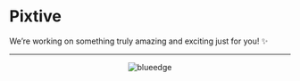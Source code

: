 # Pixtive

We’re working on something truly amazing and exciting just for you! ✨

---

<p align="center"><img src="https://komarev.com/ghpvc/?username=Pixtive" alt="blueedge"/></p>
